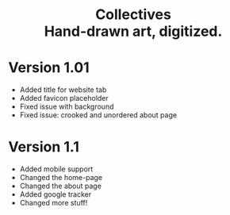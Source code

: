 <h1 align="center">
  Collectives<br>Hand-drawn art, digitized.
</h1>

# Version 1.01
* Added title for website tab
* Added favicon placeholder
* Fixed issue with background 
* Fixed issue: crooked and unordered about page

# Version 1.1
* Added mobile support
* Changed the home-page
* Changed the about page
* Added google tracker
* Changed more stuff!